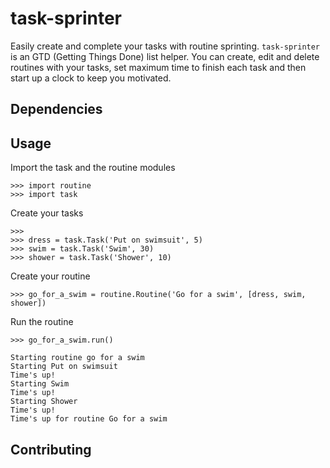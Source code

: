 # task-sprinter



Easily create and complete your tasks with routine sprinting. `task-sprinter` is an GTD (Getting Things Done) list helper. 
You can create, edit and delete routines with your tasks, set maximum time to finish each task and then start up a clock 
to keep you motivated.



## Dependencies



## Usage

Import the task and the routine modules

```
>>> import routine
>>> import task
```

Create your tasks

```
>>>
>>> dress = task.Task('Put on swimsuit', 5)
>>> swim = task.Task('Swim', 30)
>>> shower = task.Task('Shower', 10)
```

Create your routine

```
>>> go_for_a_swim = routine.Routine('Go for a swim', [dress, swim, shower])
```

Run the routine

```
>>> go_for_a_swim.run()

Starting routine go for a swim
Starting Put on swimsuit
Time's up!
Starting Swim
Time's up!
Starting Shower
Time's up!
Time's up for routine Go for a swim

```


## Contributing

